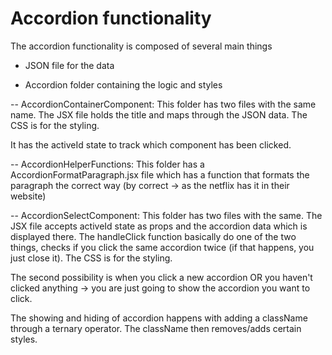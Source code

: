# Accordion functionality

The accordion functionality is composed of several main things

- JSON file for the data

- Accordion folder containing the logic and styles

-- AccordionContainerComponent: This folder has two files with the same name. The JSX file holds the title and maps through the JSON data. The CSS is for the styling.

It has the activeId state to track which component has been clicked.

-- AccordionHelperFunctions: This folder has a AccordionFormatParagraph.jsx file which has a function that formats the paragraph the correct way (by correct -> as the netflix has it in their website)

-- AccordionSelectComponent: This folder has two files with the same. The JSX file accepts
activeId state as props and the accordion data which is displayed there.
The handleClick function basically do one of the two things, checks if you click the same accordion twice (if that happens, you just close it). The CSS is for the styling.

The second possibility is when you click a new accordion OR you haven't clicked anything -> you are just 
going to show the accordion you want to click.  

The showing and hiding of accordion happens with adding a className through a ternary operator.
The className then removes/adds certain styles.
